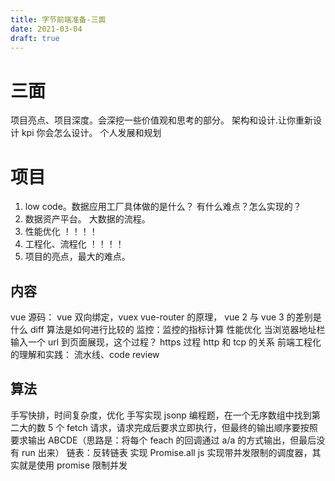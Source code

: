 ```yaml
---
title: 字节前端准备-三面
date: 2021-03-04
draft: true
---
```


# 三面

项目亮点、项目深度。会深挖一些价值观和思考的部分。
架构和设计.让你重新设计 kpi 你会怎么设计。
个人发展和规划

# 项目

1. low code。数据应用工厂具体做的是什么？ 有什么难点？怎么实现的？
2. 数据资产平台。 大数据的流程。
3. 性能优化 ！！！！
4. 工程化、流程化 ！！！！
5. 项目的亮点，最大的难点。

## 内容

vue 源码： vue 双向绑定，vuex vue-router 的原理， vue 2 与 vue 3 的差别是什么
diff 算法是如何进行比较的
监控：监控的指标计算
性能优化
当浏览器地址栏输入一个 url 到页面展现，这个过程？
https 过程
http 和 tcp 的关系
前端工程化的理解和实践： 流水线、code review

## 算法

手写快排，时间复杂度，优化
手写实现 jsonp
编程题，在一个无序数组中找到第二大的数
5 个 fetch 请求，请求完成后要求立即执行，但最终的输出顺序要按照要求输出 ABCDE（思路是：将每个 feach 的回调通过 a/a 的方式输出，但最后没有 run 出来）
链表：反转链表
实现 Promise.all
js 实现带并发限制的调度器，其实就是使用 promise 限制并发

